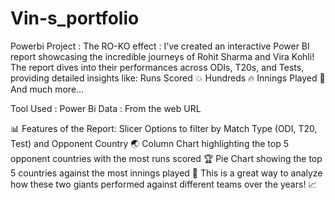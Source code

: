 # Vin-s_portfolio
Powerbi Project : The RO-KO effect :
 I’ve created an interactive Power BI report showcasing the incredible journeys of Rohit Sharma and Vira Kohli! The report dives into their performances across ODIs, T20s, and Tests, providing detailed insights like:
Runs Scored 💥
Hundreds 🔥
Innings Played 🏏
And much more...

Tool Used : Power Bi
Data : From the web URL

📊 Features of the Report:
Slicer Options to filter by Match Type (ODI, T20, Test) and Opponent Country 🌏
Column Chart highlighting the top 5 opponent countries with the most runs scored 🏆
Pie Chart showing the top 5 countries against the most innings played 🔄
This is a great way to analyze how these two giants performed against different teams over the years! 📈
